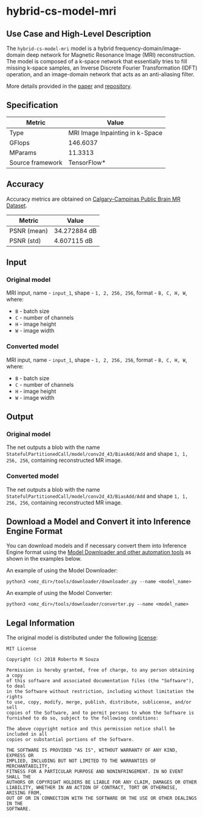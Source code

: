 # hybrid-cs-model-mri

## Use Case and High-Level Description

The `hybrid-cs-model-mri` model is a hybrid frequency-domain/image-domain deep network for Magnetic Resonance Image (MRI) reconstruction. The model is composed of a k-space network that essentially tries to fill missing k-space samples, an Inverse Discrete Fourier Transformation (IDFT) operation, and an image-domain network that acts as an anti-aliasing filter.

More details provided in the [paper](https://arxiv.org/abs/1810.12473) and [repository](https://github.com/rmsouza01/Hybrid-CS-Model-MRI).

## Specification

| Metric                          | Value                                     |
|---------------------------------|-------------------------------------------|
| Type                            | MRI Image Inpainting in k-Space           |
| GFlops                          | 146.6037                                  |
| MParams                         | 11.3313                                   |
| Source framework                | TensorFlow\*                              |

## Accuracy

Accuracy metrics are obtained on [Calgary-Campinas Public Brain MR Dataset](https://sites.google.com/view/calgary-campinas-dataset/home).

| Metric      | Value        |
| ----------- | ------------ |
| PSNR (mean) | 34.272884 dB |
| PSNR (std)  | 4.607115 dB  |

## Input

### Original model

MRI input, name - `input_1`, shape - `1, 2, 256, 256`, format - `B, C, H, W`, where:

- `B` - batch size
- `C` - number of channels
- `H` - image height
- `W` - image width

### Converted model

MRI input, name - `input_1`, shape - `1, 2, 256, 256`, format - `B, C, H, W`, where:

- `B` - batch size
- `C` - number of channels
- `H` - image height
- `W` - image width

## Output

### Original model

The net outputs a blob with the name `StatefulPartitionedCall/model/conv2d_43/BiasAdd/Add` and shape `1, 1, 256, 256`, containing reconstructed MR image.

### Converted model

The net outputs a blob with the name `StatefulPartitionedCall/model/conv2d_43/BiasAdd/Add` and shape `1, 1, 256, 256`, containing reconstructed MR image.

## Download a Model and Convert it into Inference Engine Format

You can download models and if necessary convert them into Inference Engine format using the [Model Downloader and other automation tools](../../../tools/downloader/README.md) as shown in the examples below.

An example of using the Model Downloader:
```
python3 <omz_dir>/tools/downloader/downloader.py --name <model_name>
```

An example of using the Model Converter:
```
python3 <omz_dir>/tools/downloader/converter.py --name <model_name>
```

## Legal Information

The original model is distributed under the following
[license](https://raw.githubusercontent.com/rmsouza01/Hybrid-CS-Model-MRI/2ede2f96161ce70dcdc922371fe6b6b254aafcc8/LICENSE):

```
MIT License

Copyright (c) 2018 Roberto M Souza

Permission is hereby granted, free of charge, to any person obtaining a copy
of this software and associated documentation files (the "Software"), to deal
in the Software without restriction, including without limitation the rights
to use, copy, modify, merge, publish, distribute, sublicense, and/or sell
copies of the Software, and to permit persons to whom the Software is
furnished to do so, subject to the following conditions:

The above copyright notice and this permission notice shall be included in all
copies or substantial portions of the Software.

THE SOFTWARE IS PROVIDED "AS IS", WITHOUT WARRANTY OF ANY KIND, EXPRESS OR
IMPLIED, INCLUDING BUT NOT LIMITED TO THE WARRANTIES OF MERCHANTABILITY,
FITNESS FOR A PARTICULAR PURPOSE AND NONINFRINGEMENT. IN NO EVENT SHALL THE
AUTHORS OR COPYRIGHT HOLDERS BE LIABLE FOR ANY CLAIM, DAMAGES OR OTHER
LIABILITY, WHETHER IN AN ACTION OF CONTRACT, TORT OR OTHERWISE, ARISING FROM,
OUT OF OR IN CONNECTION WITH THE SOFTWARE OR THE USE OR OTHER DEALINGS IN THE
SOFTWARE.
```
